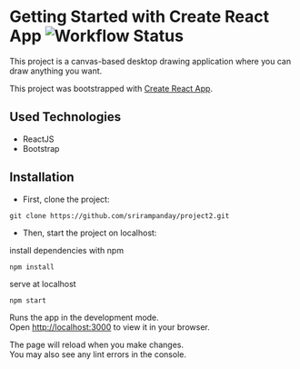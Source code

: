 # Getting Started with Create React App   ![Workflow Status](https://github.com/srirampanday/project2/workflows/deployment.yml/badge.svg)

This project is a canvas-based desktop drawing application where you can draw anything you want.

This project was bootstrapped with [Create React App](https://github.com/facebook/create-react-app).

## Used Technologies
* ReactJS
* Bootstrap

## Installation
* First, clone the project:

```
git clone https://github.com/srirampanday/project2.git
```
  
* Then, start the project on localhost:

install dependencies with npm

```
npm install
```

serve at localhost

```
npm start
```

Runs the app in the development mode.\
Open [http://localhost:3000](http://localhost:3000) to view it in your browser.

The page will reload when you make changes.\
You may also see any lint errors in the console.




